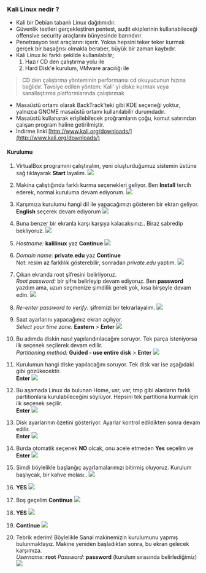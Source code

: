 ### Kali Linux nedir ?

* Kali bir Debian tabanlı Linux dağıtımıdır.
* Güvenlik testleri gerçekleştiren pentest, audit ekiplerinin kullanabileceği offensive security araçlarını bünyesinde barındırır.
* Penetrasyon test araçlarını içerir. Yoksa hepsini teker teker kurmak gerçek bir başağrısı olmakla beraber, büyük bir zaman kaybıdır.
* Kali Linux iki farklı şekilde kullanılabilir;
    1. Hazır CD den çalıştırma yolu ile
    2. Hard Disk'e kurulum, VMware aracılığı ile

> CD den çalıştırma yönteminin performansı cd okuyucunun hızına bağlıdır. Tavsiye edilen yöntem; Kali' yi diske kurmak veya sanallaştırma platformlarında çalıştırmak

* Masaüstü ortamı olarak BackTrack'teki gibi KDE seçeneği yoktur, yalnızca GNOME masaüstü ortamı kullanılabilir durumdadır.
* Masaüstü kullanarak erişilebilecek proğramların çoğu, komut satırından çalışan program haline getirilmiştir.
* İndirme linki [http://www.kali.org/downloads/](http://www.kali.org/downloads/)

#### Kurulumu

1. VirtualBox programını çalıştıralım, yeni oluşturduğumuz sistemin üstüne sağ tıklayarak __Start__ layalım.
![][lx1]

2. Makina çalıştığında farklı kurma seçenekleri geliyor. Ben __Install__ tercih ederek, normal kuruluma devam ediyorum.
![][lx2]

3. Karşımıza kurulumu hangi dil ile yapacağımızı gösteren bir ekran geliyor. __English__ seçerek devam ediyorum
![][lx3]

4. Buna benzer bir ekranla karşı karşıya kalacaksınız.. Biraz sabredip bekliyoruz.
![][lx4]

5. _Hostname:_ __kalilinux__ yaz __Continue__
![][lx5]

6. _Domain name:_ __private.edu__ yaz __Continue__  
    Not: resim az farklılık gösterebilir, sonradan _private.edu_ yaptım.
![][lx6]

7. Çıkan ekranda root şifresini belirliyoruz.  
    _Root password:_ bir şifre belirleyip devam ediyoruz. Ben __password__ yazdım ama, uzun seçmenize şimdilik gerek yok, kısa birşeyle devam edin.
![][lx7]

8. _Re-enter password to verify:_ şifremizi bir tekrarlayalım.
![][lx8]

9. Saat ayarlarını yapacağımız ekran açılıyor.  
    _Select your time zone:_ __Eastern__ > __Enter__
![][lx9]

10. Bu adımda diskin nasıl yapılandırılacağını soruyor. Tek parça isteniyorsa ilk seçenek seçilerek devam edilir.  
    _Partitioning method:_ __Guided - use entire disk__ > __Enter__
![][lx10]

11. Kurulumun hangi diske yapılacağını soruyor. Tek disk var ise aşağıdaki gibi gözükecektir.  
    __Enter__
![][lx11]

12. Bu aşamada Linux da bulunan Home, usr, var, tmp gibi alanların farklı partitionlara kurulabileceğini söylüyor. Hepsini tek partitiona kurmak için ilk seçenek seçilir.  
    __Enter__
![][lx12]

13. Disk ayarlarının özetini gösteriyor. Ayarlar kontrol edildikten sonra devam edilir.  
    __Enter__
![][lx13]

14. Burda otomatik seçenek __NO__ olcak, onu acele etmeden __Yes__ seçelim ve __Enter__
![][lx14]

15. Şimdi böylelikle başlanğıç ayarlamalarımızı bitirmiş oluyoruz. Kurulum başlıycak, bir kahve molası..
![][lx15]

16. __YES__
![][lx16]

17. Boş geçelim __Continue__
![][lx17]

18. __YES__
![][lx18]

19. __Continue__
![][lx19]

20. Tebrik ederim! Böylelikle Sanal makinemizin kurulumunu yapmış bulunmaktayız. Makine yeniden başladıktan sonra, bu ekran gelecek karşımıza.  
    _Username:_ __root__
    _Password:_ __password__ (kurulum sırasında belirlediğimiz)
![][lx20]

[lx1]: ../resim/kurulum/lx1.png
[lx2]: ../resim/kurulum/lx2.png
[lx3]: ../resim/kurulum/lx3.png
[lx4]: ../resim/kurulum/lx4.png
[lx5]: ../resim/kurulum/lx5.png
[lx6]: ../resim/kurulum/lx6.png
[lx7]: ../resim/kurulum/lx7.png
[lx8]: ../resim/kurulum/lx8.png
[lx9]: ../resim/kurulum/lx9.png
[lx10]: ../resim/kurulum/lx10.png
[lx11]: ../resim/kurulum/lx11.png
[lx12]: ../resim/kurulum/lx12.png
[lx13]: ../resim/kurulum/lx13.png
[lx14]: ../resim/kurulum/lx14.png
[lx15]: ../resim/kurulum/lx15.png
[lx16]: ../resim/kurulum/lx16.png
[lx17]: ../resim/kurulum/lx17.png
[lx18]: ../resim/kurulum/lx18.png
[lx19]: ../resim/kurulum/lx19.png
[lx20]: ../resim/kurulum/lx20.png
[lx21]: ../resim/kurulum/lx21.png

